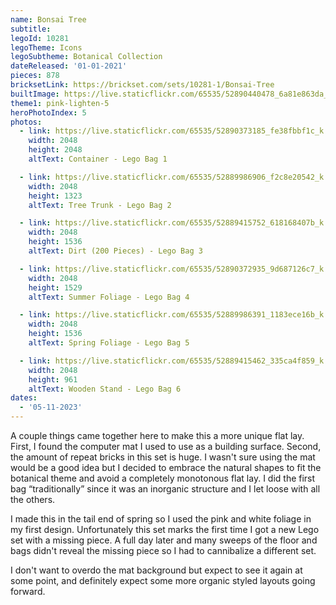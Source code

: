 ```yaml
---
name: Bonsai Tree
subtitle:
legoId: 10281
legoTheme: Icons
legoSubtheme: Botanical Collection
dateReleased: '01-01-2021'
pieces: 878
bricksetLink: https://brickset.com/sets/10281-1/Bonsai-Tree
builtImage: https://live.staticflickr.com/65535/52890440478_6a81e863da_k.jpg
theme1: pink-lighten-5
heroPhotoIndex: 5
photos:
  - link: https://live.staticflickr.com/65535/52890373185_fe38fbbf1c_k.jpg
    width: 2048
    height: 2048
    altText: Container - Lego Bag 1

  - link: https://live.staticflickr.com/65535/52889986906_f2c8e20542_k.jpg
    width: 2048
    height: 1323
    altText: Tree Trunk - Lego Bag 2

  - link: https://live.staticflickr.com/65535/52889415752_618168407b_k.jpg
    width: 2048
    height: 1536
    altText: Dirt (200 Pieces) - Lego Bag 3

  - link: https://live.staticflickr.com/65535/52890372935_9d687126c7_k.jpg
    width: 2048
    height: 1529
    altText: Summer Foliage - Lego Bag 4

  - link: https://live.staticflickr.com/65535/52889986391_1183ece16b_k.jpg
    width: 2048
    height: 1536
    altText: Spring Foliage - Lego Bag 5

  - link: https://live.staticflickr.com/65535/52889415462_335ca4f859_k.jpg
    width: 2048
    height: 961
    altText: Wooden Stand - Lego Bag 6
dates:
  - '05-11-2023'
---
```


A couple things came together here to make this a more unique flat lay.
First, I found the computer mat I used to use as a building surface.
Second, the amount of repeat bricks in this set is huge.
I wasn't sure using the mat would be a good idea
but I decided to embrace the natural shapes to fit the botanical theme and avoid a completely monotonous flat lay.
I did the first bag “traditionally” since it was an inorganic structure and I let loose with all the others.

I made this in the tail end of spring so I used the pink and white foliage in my first design.
Unfortunately this set marks the first time I got a new Lego set with a missing piece.
A full day later and many sweeps of the floor and bags didn't reveal the missing piece so I had to cannibalize a different set.

I don't want to overdo the mat background but expect to see it again at some point,
and definitely expect some more organic styled layouts going forward.

